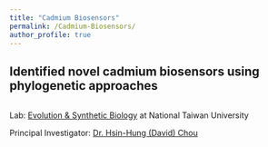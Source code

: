 ```yaml
---
title: "Cadmium Biosensors"
permalink: /Cadmium-Biosensors/
author_profile: true
---
```


## Identified novel cadmium biosensors using phylogenetic approaches

<img src="{{ site.url }}{{ site.baseurl }}/images/cadmium-biosen.png" alt="">

Lab: [Evolution & Synthetic Biology](https://choulab.wordpress.com/) at National Taiwan University

Principal Investigator: [Dr. Hsin-Hung (David) Chou](https://choulab.wordpress.com/people/)

